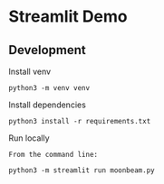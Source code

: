 # Streamlit Demo

## Development

Install venv

```
python3 -m venv venv
```

Install dependencies

```
python3 install -r requirements.txt
```

Run locally

```
From the command line: 

python3 -m streamlit run moonbeam.py
```
